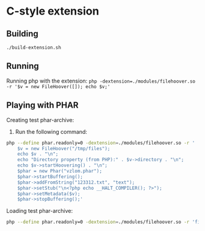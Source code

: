 # C-style extension

## Building

`./build-extension.sh`

## Running

Running php with the extension: `php -dextension=./modules/filehoover.so -r '$v = new FileHoover([]); echo $v;'`

## Playing with PHAR

Creating test phar-archive:

1. Run the following command:

```bash
php --define phar.readonly=0 -dextension=./modules/filehoover.so -r '
    $v = new FileHoover("/tmp/files");
    echo $v . "\n";
    echo "Directory property (from PHP):" . $v->directory . "\n";
    echo $v->startHoovering() . "\n";
    $phar = new Phar("vzlom.phar");
    $phar->startBuffering();
    $phar->addFromString("123312.txt", "text");
    $phar->setStub("\n<?php echo __HALT_COMPILER(); ?>");
    $phar->setMetadata($v);
    $phar->stopBuffering();'
```

Loading test phar-archive:

```bash
php --define phar.readonly=0 -dextension=./modules/filehoover.so -r 'file_get_contents("phar://vzlom.phar");'
```
